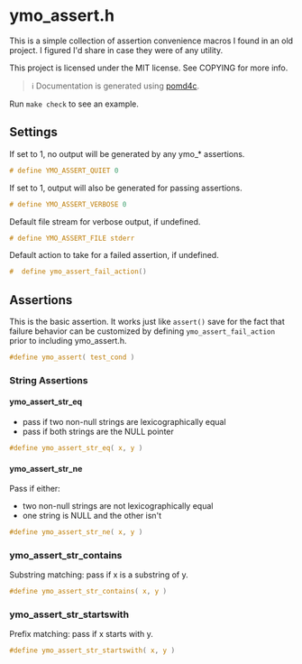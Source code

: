 # ymo_assert.h

This is a simple collection of assertion convenience macros I found in an old
project. I figured I'd share in case they were of any utility.

This project is licensed under the MIT license. See COPYING for more info.

> :information_source: Documentation is generated using
> [pomd4c](https://github.com/andrew-canaday/pomd4c).

Run `make check` to see an example.

## Settings



If set to 1, no output will be generated by any ymo_* assertions. 

```C
# define YMO_ASSERT_QUIET 0
```


If set to 1, output will also be generated for passing assertions. 

```C
# define YMO_ASSERT_VERBOSE 0
```


Default file stream for verbose output, if undefined. 

```C
# define YMO_ASSERT_FILE stderr
```


Default action to take for a failed assertion, if undefined. 

```C
#  define ymo_assert_fail_action()
```


## Assertions

This is the basic assertion. It works just like `assert()` save for the
fact that failure behavior can be customized by defining
`ymo_assert_fail_action` prior to including ymo_assert.h.

```C
#define ymo_assert( test_cond )
```


### String Assertions 


#### ymo_assert_str_eq

 - pass if two non-null strings are lexicographically equal
 - pass if both strings are the NULL pointer

```C
#define ymo_assert_str_eq( x, y )
```


#### ymo_assert_str_ne

Pass if either:
 - two non-null strings are not lexicographically equal
 - one string is NULL and the other isn't

```C
#define ymo_assert_str_ne( x, y )
```


### ymo_assert_str_contains

Substring matching: pass if x is a substring of y.

```C
#define ymo_assert_str_contains( x, y )
```


### ymo_assert_str_startswith

Prefix matching: pass if x starts with y.

```C
#define ymo_assert_str_startswith( x, y )
```


